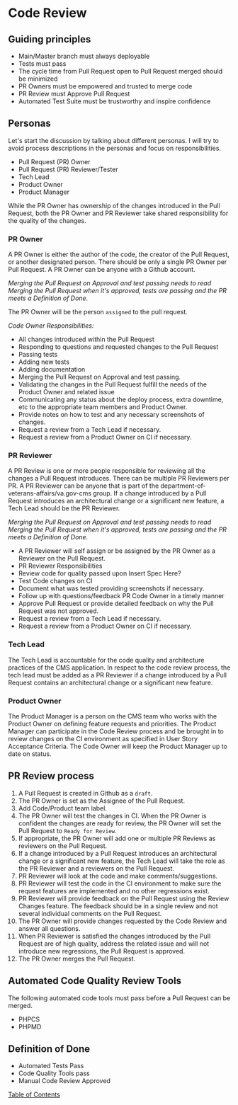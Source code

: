 # Code Review

## Guiding principles

* Main/Master branch must always deployable
* Tests must pass 
* The cycle time from Pull Request open to Pull Request merged should be minimized
* PR Owners must be empowered and trusted to merge code
* PR Review must Approve Pull Request
* Automated Test Suite must be trustworthy and inspire confidence

## Personas

Let's start the discussion by talking about different personas. I will try to avoid process descriptions in the personas and focus on responsibilities.

* Pull Request (PR) Owner
* Pull Request (PR) Reviewer/Tester
* Tech Lead
* Product Owner
* Product Manager

While the PR Owner has ownership of the changes introduced in the Pull Request, both the PR Owner and PR Reviewer take shared responsibility for the quality of the changes.

### PR Owner

A PR Owner is either the author of the code, the creator of the Pull Request, or another designated person. There should be only a single PR Owner per Pull Request. A PR Owner can be anyone with a Github account.

_Merging the Pull Request on Approval and test passing needs to read Merging the Pull Request when it's approved, tests are passing and the PR meets a Definition of Done._

The PR Owner will be the person `assigned` to the pull request.

*Code Owner Responsibilities:*

* All changes introduced within the Pull Request
* Responding to questions and requested changes to the Pull Request
* Passing tests
* Adding new tests
* Adding documentation
* Merging the Pull Request on Approval and test passing.
* Validating the changes in the Pull Request fulfill the needs of the Product Owner and related issue
* Communicating any status about the deploy process, extra downtime, etc to the appropriate team members and Product Owner.
* Provide notes on how to test and any necessary screenshots of changes.
* Request a review from a Tech Lead if necessary.
* Request a review from a Product Owner on CI if necessary.

### PR Reviewer

A PR Review is one or more people responsible for reviewing all the changes a Pull Request introduces. There can be multiple PR Reviewers per PR. A PR Reviewer can be anyone that is part of the department-of-veterans-affairs/va.gov-cms group. If a change introduced by a Pull Request introduces an architectural change or a significant new feature, a Tech Lead should be the PR Reviewer.

_Merging the Pull Request on Approval and test passing needs to read Merging the Pull Request when it's approved, tests are passing and the PR meets a Definition of Done._

* A PR Reviewer will self assign or be assigned by the PR Owner as a Reviewer on the Pull Request.
* PR Reviewer Responsibilities
* Review code for quality passed upon Insert Spec Here?
* Test Code changes on CI
* Document what was tested providing screenshots if necessary.
* Follow up with questions/feedback PR Code Owner in a timely manner
* Approve Pull Request or provide detailed feedback on why the Pull Request was not approved.
* Request a review from a Tech Lead if necessary.
* Request a review from a Product Owner on CI if necessary.

### Tech Lead

The Tech Lead is accountable for the code quality and architecture practices of the CMS application. In respect to the code review process, the tech lead must be added as a PR Reviewer if a change introduced by a Pull Request contains an architectural change or a significant new feature.

### Product Owner

The Product Manager is a person on the CMS team who works with the Product Owner on defining feature requests and priorities. The Product Manager can participate in the Code Review process and be brought in to review changes on the CI environment as specified in User Story Acceptance Criteria. The Code Owner will keep the Product Manager up to date on status.

## PR Review process

1. A Pull Request is created in Github as a `draft`.
1. The PR Owner is set as the Assignee of the Pull Request.
1. Add Code/Product team label.
1. The PR Owner will test the changes in CI. When the PR Owner is confident the changes are ready for review, the PR Owner will set the Pull Request to `Ready for Review`.
1. If appropriate, the PR Owner will add one or multiple PR Reviews as reviewers on the Pull Request.
1. If a change introduced by a Pull Request introduces an architectural change or a significant new feature, the Tech Lead will take the role as the PR Reviewer and a reviewers on the Pull Request.
1. PR Reviewer will look at the code and make comments/suggestions.
1. PR Reviewer will test the code in the CI environment to make sure the request features are implemented and no other regressions exist.
1. PR Reviewer will provide feedback on the Pull Request using the Review Changes feature. The feedback should be in a single review and not several individual comments on the Pull Request.
1. The PR Owner will provide changes requested by the Code Review and answer all questions.
1. When PR Reviewer is satisfied the changes introduced by the Pull Request are of high quality, address the related issue and will not introduce new regressions, the Pull Request is approved.
1. The PR Owner merges the Pull Request.

## Automated Code Quality Review Tools

The following automated code tools must pass before a Pull Request can be merged.

* PHPCS
* PHPMD

## Definition of Done

* Automated Tests Pass
* Code Quality Tools pass
* Manual Code Review Approved


[Table of Contents](../README.md)
